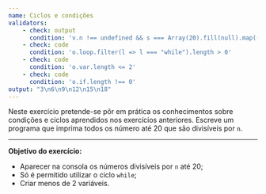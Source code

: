 ```yaml
---
name: Ciclos e condições
validators:
    - check: output
      condition: 'v.n !== undefined && s === Array(20).fill(null).map((_, i) => ((i + 1) % v.n === 0 ? i + 1 + "\n" : "")).join("").trimEnd()'
    - check: code
      condition: 'o.loop.filter(l => l === "while").length > 0'
    - check: code
      condition: 'o.var.length <= 2'
    - check: code
      condition: 'o.if.length !== 0'
output: "3\n6\n9\n12\n15\n18"
---
```


Neste exercício pretende-se pôr em prática os conhecimentos sobre condições e ciclos aprendidos nos exercícios anteriores. Escreve um programa que imprima todos os número até 20 que são divisíveis por `n`.

***

**Objetivo do exercício:**
- Aparecer na consola os números divisíveis por `n` até 20;
- Só é permitido utilizar o ciclo `while`;
- Criar menos de 2 variáveis.